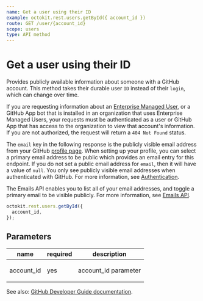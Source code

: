 ```yaml
---
name: Get a user using their ID
example: octokit.rest.users.getById({ account_id })
route: GET /user/{account_id}
scope: users
type: API method
---
```


# Get a user using their ID

Provides publicly available information about someone with a GitHub account. This method takes their durable user `ID` instead of their `login`, which can change over time.

If you are requesting information about an [Enterprise Managed User](https://docs.github.com/enterprise-cloud@latest/admin/managing-iam/understanding-iam-for-enterprises/about-enterprise-managed-users), or a GitHub App bot that is installed in an organization that uses Enterprise Managed Users, your requests must be authenticated as a user or GitHub App that has access to the organization to view that account's information. If you are not authorized, the request will return a `404 Not Found` status.

The `email` key in the following response is the publicly visible email address from your GitHub [profile page](https://github.com/settings/profile). When setting up your profile, you can select a primary email address to be public which provides an email entry for this endpoint. If you do not set a public email address for `email`, then it will have a value of `null`. You only see publicly visible email addresses when authenticated with GitHub. For more information, see [Authentication](https://docs.github.com/rest/guides/getting-started-with-the-rest-api#authentication).

The Emails API enables you to list all of your email addresses, and toggle a primary email to be visible publicly. For more information, see [Emails API](https://docs.github.com/rest/users/emails).

```js
octokit.rest.users.getById({
  account_id,
});
```

## Parameters

<table>
  <thead>
    <tr>
      <th>name</th>
      <th>required</th>
      <th>description</th>
    </tr>
  </thead>
  <tbody>
    <tr><td>account_id</td><td>yes</td><td>

account_id parameter

</td></tr>
  </tbody>
</table>

See also: [GitHub Developer Guide documentation](https://docs.github.com/rest/users/users#get-a-user-using-their-id).
